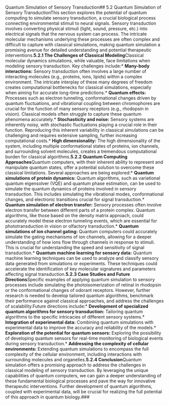 Quantum Simulation of Sensory Transduction## 5.2 Quantum Simulation of Sensory TransductionThis section explores the potential of quantum computing to simulate sensory transduction, a crucial biological process connecting environmental stimuli to neural signals. Sensory transduction involves converting physical stimuli (light, sound, pressure, etc.) into electrical signals that the nervous system can process.  The intricate molecular mechanisms underlying these processes are often complex and difficult to capture with classical simulations, making quantum simulation a promising avenue for detailed understanding and potential therapeutic interventions.**5.2.1 The Challenges of Classical Modeling**Classical molecular dynamics simulations, while valuable, face limitations when modeling sensory transduction.  Key challenges include:* **Many-body interactions:**  Sensory transduction often involves a large number of interacting molecules (e.g., proteins, ions, lipids) within a complex environment. The intricate interplay of these many degrees of freedom creates computational bottlenecks for classical simulations, especially when aiming for accurate long-time predictions.* **Quantum effects:**  Processes such as electron tunneling, conformational changes driven by quantum fluctuations, and vibrational coupling between chromophores are crucial for the function of many sensory receptors (e.g., rhodopsin in vision). Classical models often struggle to capture these quantum phenomena accurately.* **Stochasticity and noise:**  Sensory systems are inherently noisy, with stochastic fluctuations playing a crucial role in their function. Reproducing this inherent variability in classical simulations can be challenging and requires extensive sampling, further increasing computational costs.* **High dimensionality:**  The high dimensionality of the system, including multiple conformational states of proteins, ion channels, and surrounding solvent molecules, creates a tremendous computational burden for classical algorithms.**5.2.2 Quantum Computing Approaches**Quantum computers, with their inherent ability to represent and manipulate quantum states, offer a potential solution to overcome these classical limitations.  Several approaches are being explored:* **Quantum simulations of protein dynamics:**  Quantum algorithms, such as variational quantum eigensolver (VQE) and quantum phase estimation, can be used to simulate the quantum dynamics of proteins involved in sensory transduction.  This includes simulating the vibrational modes, conformational changes, and electronic transitions crucial for signal transduction.* **Quantum simulation of electron transfer:**  Sensory processes often involve electron transfer between different parts of a protein complex.  Quantum algorithms, like those based on the density matrix approach, could accurately model these electron tunneling events, which are essential for phototransduction in vision or olfactory transduction.* **Quantum simulations of ion channel gating:**  Quantum computers could accurately simulate the gating mechanisms of ion channels, allowing for a deeper understanding of how ions flow through channels in response to stimuli. This is crucial for understanding the speed and sensitivity of signal transduction.* **Quantum machine learning for sensory data:**  Quantum machine learning techniques can be used to analyze and classify sensory data generated from simulations or experiments. These techniques could accelerate the identification of key molecular signatures and parameters affecting signal transduction.**5.2.3 Case Studies and Future Directions**Specific examples of applying quantum simulation to sensory processes include simulating the photoisomerization of retinal in rhodopsin or the conformational changes of odorant receptors.  However, further research is needed to develop tailored quantum algorithms, benchmark their performance against classical approaches, and address the challenges of scalability.Future directions include:* **Development of specialized quantum algorithms for sensory transduction:**  Tailoring quantum algorithms to the specific intricacies of different sensory systems.* **Integration of experimental data:**  Combining quantum simulations with experimental data to improve the accuracy and reliability of the models.* **Exploration of the potential for quantum sensors:**  Exploring the possibility of developing quantum sensors for real-time monitoring of biological events during sensory transduction.* **Addressing the complexity of cellular environments:**  Extending quantum simulations to encompass the full complexity of the cellular environment, including interactions with surrounding molecules and organelles.**5.2.4 Conclusion**Quantum simulation offers a promising approach to address the challenges in classical modeling of sensory transduction.  By leveraging the unique capabilities of quantum computers, we can gain a deeper understanding of these fundamental biological processes and pave the way for innovative therapeutic interventions.  Further development of quantum algorithms, coupled with experimental data, will be crucial for realizing the full potential of this approach in quantum biology.###